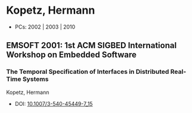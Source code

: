 # Kopetz, Hermann

* PCs: 2002 | 2003 | 2010

## EMSOFT 2001: 1st ACM SIGBED International Workshop on Embedded Software

### The Temporal Specification of Interfaces in Distributed Real-Time Systems
Kopetz, Hermann
* DOI: [10.1007/3-540-45449-7_15](https://doi.org/10.1007/3-540-45449-7_15)

